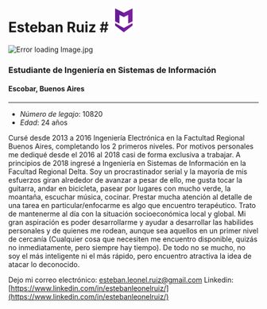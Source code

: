 # Esteban Ruiz #  ![alt text](https://github.com/adam-p/markdown-here/raw/master/src/common/images/icon48.png "Logo Title Text 1")


![Error loading Image.jpg](https://media-exp1.licdn.com/dms/image/C4E03AQFR2-0nuCL3LA/profile-displayphoto-shrink_200_200/0?e=1592438400&v=beta&t=0nK8dTQFGSO639DkERvRLOKAQ8NJqcdlJZ7J5b-ondM)
### Estudiante de Ingeniería en Sistemas de Información ###
#### Escobar, Buenos Aires ####
---
- *Número de legajo*: 10820
- *Edad*: 24 años


Cursé desde 2013 a 2016 Ingeniería Electrónica en la Factultad Regional Buenos Aires, completando los 2 primeros niveles. Por motivos personales me dediqué desde el 2016 al 2018 casi de forma exclusiva a trabajar. A principios de  2018 ingresé a Ingeniería en Sistemas de Información en la Facultad Regional Delta. Soy un procrastinador serial y la mayoría de mis esfuerzos giran alrededor de avanzar a  pesar de ello, me gusta tocar la guitarra, andar en bicicleta, pasear por lugares con mucho verde, la moantaña, escuchar música, cocinar. Prestar mucha atención al detalle de una tarea en particular/enfocarme es algo que encuentro terapéutico. Trato de mantenerme al día con la situación socioeconómica local y global. Mi gran aspiración es poder desarrollarme y ayudar a desarrollar las habilides personales y de quienes me rodean, aunque sea aquellos en un primer nivel de cercanía (Cualquier cosa que necesiten me encuentro disponible, quizás no inmediatamente, pero siempre hay tiempo).
De todo no se mucho, no soy el más inteligente ni el más rápido,  pero encuentro atractiva la idea de atacar lo deconocido.

Dejo mi correo electrónico: esteban.leonel.ruiz@gmail.com
Linkedin: [https://www.linkedin.com/in/estebanleonelruiz/](https://www.linkedin.com/in/estebanleonelruiz/)
